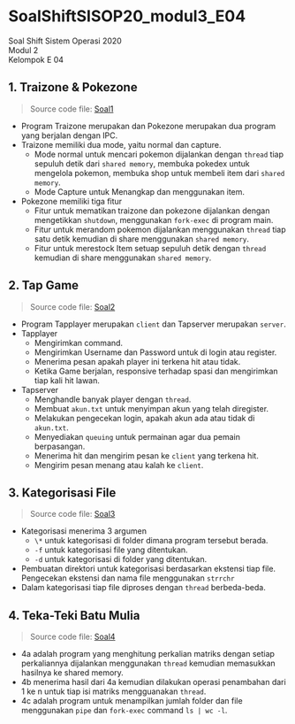# SoalShiftSISOP20_modul3_E04

Soal Shift Sistem Operasi 2020\
Modul 2\
Kelompok E 04

## 1. Traizone & Pokezone
>Source code file: [Soal1](https://github.com/segara2410/SoalShiftSISOP20_modul3_E04/tree/master/soal1)

- Program Traizone merupakan dan Pokezone merupakan dua program yang berjalan dengan IPC.
- Traizone memiliki dua mode, yaitu normal dan capture.
  - Mode normal untuk mencari pokemon dijalankan dengan `thread` tiap sepuluh detik dari `shared memory`, membuka pokedex untuk mengelola pokemon, membuka shop untuk membeli item dari `shared memory`.
  - Mode Capture untuk Menangkap dan menggunakan item.
- Pokezone memiliki tiga fitur
  - Fitur untuk mematikan traizone dan pokezone dijalankan dengan mengetikkan `shutdown`, menggunakan `fork-exec` di program main.
  - Fitur untuk merandom pokemon dijalankan menggunakan `thread` tiap satu detik kemudian di share menggunakan `shared memory`.
  - Fitur untuk merestock Item setuap sepuluh detik dengan `thread` kemudian di share menggunakan `shared memory`.

## 2. Tap Game
>Source code file: [Soal2](https://github.com/segara2410/SoalShiftSISOP20_modul3_E04/tree/master/soal2)

- Program Tapplayer merupakan `client` dan Tapserver merupakan `server`.
- Tapplayer 
  - Mengirimkan command.
  - Mengirimkan Username dan Password untuk di login atau register.
  - Menerima pesan apakah player ini terkena hit atau tidak.
  - Ketika Game berjalan, responsive terhadap spasi dan mengirimkan tiap kali hit lawan.
- Tapserver
  - Menghandle banyak player dengan `thread`.
  - Membuat `akun.txt` untuk menyimpan akun yang telah diregister.
  - Melakukan pengecekan login, apakah akun ada atau tidak di `akun.txt`.
  - Menyediakan `queuing` untuk permainan agar dua pemain berpasangan.
  - Menerima hit dan mengirim pesan ke `client` yang terkena hit.
  - Mengirim pesan menang atau kalah ke `client`.

## 3. Kategorisasi File

>Source code file: [Soal3](https://github.com/segara2410/SoalShiftSISOP20_modul3_E04/tree/master/soal3)

- Kategorisasi menerima 3 argumen
  - `\*` untuk kategorisasi di folder dimana program tersebut berada.
  - `-f` untuk kategorisasi file yang ditentukan.
  - `-d` untuk kategorisasi di folder yang ditentukan.
- Pembuatan direktori untuk kategorisasi berdasarkan ekstensi tiap file. Pengecekan ekstensi dan nama file menggunakan `strrchr`
- Dalam kategorisasi tiap file diproses dengan `thread` berbeda-beda.

## 4. Teka-Teki Batu Mulia

>Source code file: [Soal4](https://github.com/segara2410/SoalShiftSISOP20_modul3_E04/tree/master/soal4)

- 4a adalah program yang menghitung perkalian matriks dengan setiap perkaliannya dijalankan menggunakan `thread` kemudian memasukkan hasilnya ke shared memory.
- 4b menerima hasil dari 4a kemudian dilakukan operasi penambahan dari 1 ke n untuk tiap isi matriks mengguanakan `thread`.
- 4c adalah program untuk menampilkan jumlah folder dan file menggunakan `pipe` dan `fork-exec` command `ls | wc -l`.  
